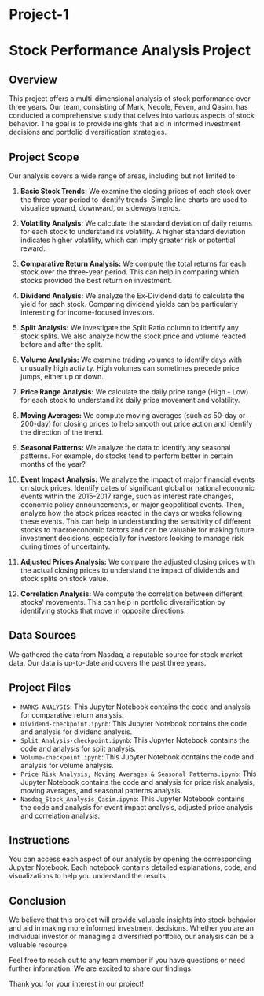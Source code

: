 # Project-1

# Stock Performance Analysis Project

## Overview
This project offers a multi-dimensional analysis of stock performance over three years. Our team, consisting of Mark, Necole, Feven, and Qasim, has conducted a comprehensive study that delves into various aspects of stock behavior. The goal is to provide insights that aid in informed investment decisions and portfolio diversification strategies.

## Project Scope
Our analysis covers a wide range of areas, including but not limited to:

1. **Basic Stock Trends:** We examine the closing prices of each stock over the three-year period to identify trends. Simple line charts are used to visualize upward, downward, or sideways trends.

2. **Volatility Analysis:** We calculate the standard deviation of daily returns for each stock to understand its volatility. A higher standard deviation indicates higher volatility, which can imply greater risk or potential reward.

3. **Comparative Return Analysis:** We compute the total returns for each stock over the three-year period. This can help in comparing which stocks provided the best return on investment.

4. **Dividend Analysis:** We analyze the Ex-Dividend data to calculate the yield for each stock. Comparing dividend yields can be particularly interesting for income-focused investors.

5. **Split Analysis:** We investigate the Split Ratio column to identify any stock splits. We also analyze how the stock price and volume reacted before and after the split.

6. **Volume Analysis:** We examine trading volumes to identify days with unusually high activity. High volumes can sometimes precede price jumps, either up or down.

7. **Price Range Analysis:** We calculate the daily price range (High - Low) for each stock to understand its daily price movement and volatility.

8. **Moving Averages:** We compute moving averages (such as 50-day or 200-day) for closing prices to help smooth out price action and identify the direction of the trend.

9. **Seasonal Patterns:** We analyze the data to identify any seasonal patterns. For example, do stocks tend to perform better in certain months of the year?

10. **Event Impact Analysis:** We analyze the impact of major financial events on stock prices. Identify dates of significant global or national economic events within the 2015-2017 range, such as interest rate changes, economic policy announcements, or major geopolitical events. Then, analyze how the stock prices reacted in the days or weeks following these events. This can help in understanding the sensitivity of different stocks to macroeconomic factors and can be valuable for making future investment decisions, especially for investors looking to manage risk during times of uncertainty.

11. **Adjusted Prices Analysis:** We compare the adjusted closing prices with the actual closing prices to understand the impact of dividends and stock splits on stock value.

12. **Correlation Analysis:** We compute the correlation between different stocks' movements. This can help in portfolio diversification by identifying stocks that move in opposite directions.

## Data Sources
We gathered the data from Nasdaq, a reputable source for stock market data. Our data is up-to-date and covers the past three years.


## Project Files
- `MARKS ANALYSIS`: This Jupyter Notebook contains the code and analysis for comparative return analysis.
- `Dividend-checkpoint.ipynb`: This Jupyter Notebook contains the code and analysis for dividend analysis.
- `Split Analysis-checkpoint.ipynb`: This Jupyter Notebook contains the code and analysis for split analysis.
- `Volume-checkpoint.ipynb`: This Jupyter Notebook contains the code and analysis for volume analysis.
- `Price Risk Analysis, Moving Averages & Seasonal Patterns.ipynb`: This Jupyter Notebook contains the code and analysis for price risk analysis, moving averages, and seasonal patterns analysis.
- `Nasdaq_Stock_Analysis_Qasim.ipynb`: This Jupyter Notebook contains the code and analysis for event impact analysis, adjusted price analysis and correlation analysis.

## Instructions
You can access each aspect of our analysis by opening the corresponding Jupyter Notebook. Each notebook contains detailed explanations, code, and visualizations to help you understand the results.

## Conclusion
We believe that this project will provide valuable insights into stock behavior and aid in making more informed investment decisions. Whether you are an individual investor or managing a diversified portfolio, our analysis can be a valuable resource.

Feel free to reach out to any team member if you have questions or need further information. We are excited to share our findings.

Thank you for your interest in our project!

